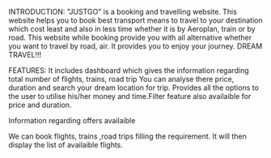 INTRODUCTION:
"JUSTGO" is a booking and travelling website. This website helps you to book best transport means to travel to your destination which cost least and also in less time whether it is by Aeroplan, train or by road. This website while booking provide you with all alternative whether you want to travel by road, air. It provides you to enjoy your journey. DREAM TRAVEL!!!

 

FEATURES:
It includes dashboard which gives the information regarding total number of flights, trains, road trip
You can analyse there price, duration and search your dream location for trip. Provides all the options to the user to utilise his/her money and time.Filter feature also availaible for price and duration.
 

 

Information regarding offers availaible
 
We can book flights, trains ,road trips filling the requirement. It will then display the list of availaible flights.

 


 

 

